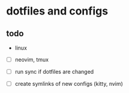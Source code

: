 # dotfiles and configs

## todo

- linux
 - [ ] neovim, tmux

- [ ] run sync if dotfiles are changed
- [ ] create symlinks of new configs (kitty, nvim)
